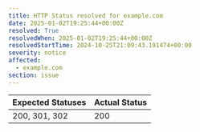 ```yaml
---
title: HTTP Status resolved for example.com
date: 2025-01-02T19:25:44+00:00Z
resolved: True
resolvedWhen: 2025-01-02T19:25:44+00:00Z
resolvedStartTime: 2024-10-25T21:09:43.191474+00:00
severity: notice
affected:
  - example.com
section: issue
---
```


| Expected Statuses | Actual Status  |
|-------------------|----------------|
| 200, 301, 302 | 200 |
